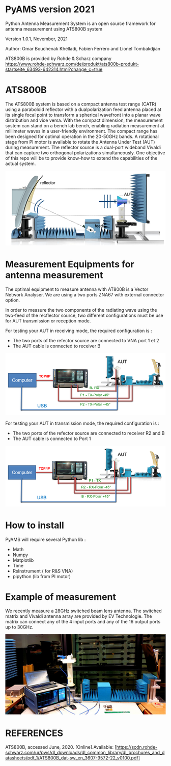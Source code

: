 # PyAMS version 2021
Python Antenna Measurement System is an open source framework for antenna measurement using ATS800B system

Version 1.0.1, November, 2021

Author: Omar Bouchenak Khelladi, Fabien Ferrero and Lionel Tombakdjian

ATS800B is provided by Rohde & Scharz company   
https://www.rohde-schwarz.com/de/produkt/ats800b-produkt-startseite_63493-642314.html?change_c=true

# ATS800B

The ATS800B system is based on a compact antenna test range (CATR) using a paraboloid reflector with a dualpolarization feed antenna placed at its single focal point to
transform a spherical wavefront into a planar wave distribution and vice versa.
With the compact dimension, the measurement system can stand on a bench lab bench, enabling radiation measurement at millimeter waves in a user-friendly environment.
The compact range has been designed for optimal operation in the 20-50GHz bands.
A rotational stage from PI motor is available to rotate the Antenna Under Test (AUT) during measurement.
The reflector source is a dual-port wideband Vivaldi that can capture two orthogonal polarizations simultaneously.
One objective of this repo will be to provide know-how to extend the capabilities of the actual system.

<img src="https://github.com/FabienFerrero/PyAMS/blob/main/Documents/pictures/setup.png">

# Measurement Equipments for antenna measurement

The optimal equipment to measure antenna with AT800B is a Vector Network Analyser. We are using a two ports ZNA67 with external connector option.

In order to measure the two components of the radiating wave using the two-feed of the recflector source, two different configurations must be use for AUT transmission or reception mode.

For testing your AUT in receiving mode, the required configuration is :
* The two ports of the refector source are connected to VNA port 1 et 2
* The AUT cable is connected to receiver B

<img src="https://github.com/FabienFerrero/PyAMS/blob/main/Documents/pictures/schematic_Rx.png">

For testing your AUT in transmission mode, the required configuration is :
* The two ports of the refector source are connected to receiver R2 and B
* The AUT cable is connected to Port 1

<img src="https://github.com/FabienFerrero/PyAMS/blob/main/Documents/pictures/schematic_Tx.png">


# How to install

PyAMS will require several Python lib :
- Math
- Numpy
- Matplotlib
- Time
- RsInstrument ( for R&S VNA)
- pipython (lib from PI motor)

# Example of measurement

We recently measure a  28GHz switched beam lens antenna.
The switched matrix and Vivaldi antenna array are provided by EV Technologie. 
The matrix can connect any of the 4 input ports and any of the 16 output ports up to 30GHz.

<img src="https://github.com/FabienFerrero/PyAMS/blob/main/Documents/pictures/1636896716788.jpg">

# REFERENCES

ATS800B, accessed June, 2020. [Online].Available:
[https://scdn.rohde-schwarz.com/ur/pws/dl_downloads/dl_common_library/dl_brochures_and_datasheets/pdf_1/ATS800B_dat-sw_en_3607-9572-22_v0100.pdf]
